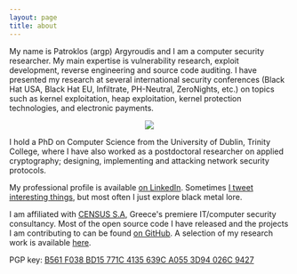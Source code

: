 ```yaml
---
layout: page
title: about
---
```


My name is Patroklos (argp) Argyroudis and I am a computer security
researcher. My main expertise is vulnerability research, exploit
development, reverse engineering and source code auditing. I have
presented my research at several international security conferences
(Black Hat USA, Black Hat EU, Infiltrate, PH-Neutral, ZeroNights,
etc.) on topics such as kernel exploitation, heap exploitation, kernel
protection technologies, and electronic payments.

<p align="center">
<img src="https://argp.github.io/public/argp.jpg?raw=true"/>
</p>

I hold a PhD on Computer Science from the University of Dublin, Trinity
College, where I have also worked as a postdoctoral researcher on applied
cryptography; designing, implementing and attacking network security
protocols.

My professional profile is available
[on LinkedIn](http://linkedin.com/in/patroklos/). Sometimes
[I tweet interesting things](https://twitter.com/_argp), but most often
I just explore black metal lore.

I am affiliated with [CENSUS S.A](http://census-labs.com/), Greece's
premiere IT/computer security consultancy. Most of the open source code
I have released and the projects I am contributing to can be found
[on GitHub](https://github.com/argp/). A selection of my research
work is available [here](/research/).

PGP key: [B561 F038 BD15 771C 4135 639C A055 3D94 026C 9427](http://argp.github.io/argp_pgp.asc)
